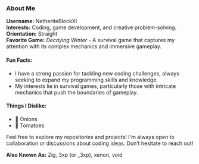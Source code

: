 ### About Me

**Username:** NetheriteBlockXI  
**Interests:** Coding, game development, and creative problem-solving.  
**Orientation:** Straight  
**Favorite Game:** *Decaying Winter* - A survival game that captures my attention with its complex mechanics and immersive gameplay.  

#### Fun Facts:
- I have a strong passion for tackling new coding challenges, always seeking to expand my programming skills and knowledge.
- My interests lie in survival games, particularly those with intricate mechanics that push the boundaries of gameplay.

#### Things I Dislike:
- 🧅 Onions
- 🍅 Tomatoes

Feel free to explore my repositories and projects! I'm always open to collaboration or discussions about coding ideas. Don’t hesitate to reach out!

**Also Known As:** Zig, 3xp (or _3xp), xenon, void
